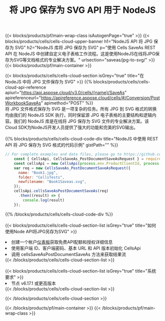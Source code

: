﻿---
title: 将 JPG 保存为 SVG API 用于 NodeJS
description: 使用Aspose.Cells Cloud SDK for NodeJS将JPG格式文件保存为SVG格式文件。
url: /zh/nodejs/saveas/jpg-to-svg/
---
{{< blocks/products/pf/main-wrap-class isAutogenPage="true" >}}
{{< blocks/products/cells/cells-cloud-upper-banner h1="NodeJS API 将 JPG 保存为 SVG" h2="NodeJS 库将 JPG 保存为 SVG" p="使用 Cells SaveAs REST API 在 NodeJS 中创建自定义电子表格工作流程。这是使用NodeJS在线将JPG保存为SVG等文档格式的专业解决方案。" urlsection="saveas/jpg-to-svg/" >}}
{{< blocks/products/pf/main-container >}}

{{< blocks/products/cells/cells-cloud-section isGrey="true" title="在 NodeJS 中将 JPG 文件保存为 SVG" >}}
{{% blocks/products/cells/cells-cloud-api-reference apiurl="https://api.aspose.cloud/v3.0/cells/{name}/SaveAs" apireferenceurl="https://apireference.aspose.cloud/cells/#/Conversion/PostWorkbookSaveAs" apimethod="POST" %}}
<br/>
将 JPG 文件格式保存为 SVG 是一项复杂的任务。所有 JPG 到 SVG 格式的转换均由我们的 NodeJS SDK 执行，同时保留源 JPG 电子表格的主要结构和逻辑内容。我们的 NodeJS 库是在线将 JPG 保存为 SVG 文件的专业解决方案。该Cloud SDK为NodeJS开发人员提供了强大的功能和完美的SVG输出。
<br/>
<br/>
{{% blocks/products/cells/cells-cloud-code-div title="NodeJS 中使用 REST API 将 JPG 保存为 SVG 格式的代码示例" gistPath="" %}}
  
```js
// For complete examples and data files, please go to https://github.com/aspose-cells-cloud/aspose-cells-cloud-node/
    const { CellsApi, CellsSaveAs_PostDocumentSaveAsRequest } = require("asposecellscloud");
    const cellsApi = new CellsApi(process.env.ProductClientId, process.env.ProductClientSecret);
    var req = new CellsSaveAs_PostDocumentSaveAsRequest({
      name: "Book1.jpg",
      folder: "CellsTests",
      newfilename: "Book1Saveas.svg",
    });
    cellsApi.cellsSaveAsPostDocumentSaveAs(req)
      .then((result) => {
        console.log(result)
    });
```
  
{{% /blocks/products/cells/cells-cloud-code-div %}}
<br/>
<br/>
{{< blocks/products/cells/cells-cloud-section-list isGrey="true" title="如何使用Node API将JPG另存为SVG" >}}
<li>创建一个帐户<a href="https://dashboard.aspose.cloud/">仪表板</a>获取免费API配额和授权详细信息</li>
<li>使用客户端 ID、客户端密码、基本 URL 和 API 版本初始化 CellsApi</li>
<li>调用 cellsSaveAsPostDocumentSaveAs 方法来获取结果流</li>
{{< /blocks/products/cells/cells-cloud-section-list >}}
<br/>
<br/>
{{< blocks/products/cells/cells-cloud-section-list isGrey="true" title="系统要求" >}}
<li>节点 v6.17.1 或更高版本</li>
{{< /blocks/products/cells/cells-cloud-section-list >}}

{{< /blocks/products/cells/cells-cloud-section >}}

{{< /blocks/products/pf/main-container >}}
{{< /blocks/products/pf/main-wrap-class >}}
